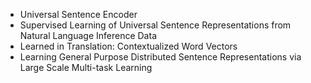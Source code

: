 
- Universal Sentence Encoder
- Supervised Learning of Universal Sentence Representations from Natural Language Inference Data
- Learned in Translation: Contextualized Word Vectors
- Learning General Purpose Distributed Sentence Representations via Large Scale Multi-task Learning
